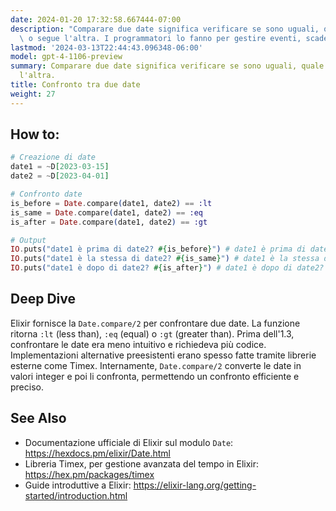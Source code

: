 ```yaml
---
date: 2024-01-20 17:32:58.667444-07:00
description: "Comparare due date significa verificare se sono uguali, quale precede\
  \ o segue l'altra. I programmatori lo fanno per gestire eventi, scadenze e\u2026"
lastmod: '2024-03-13T22:44:43.096348-06:00'
model: gpt-4-1106-preview
summary: Comparare due date significa verificare se sono uguali, quale precede o segue
  l'altra.
title: Confronto tra due date
weight: 27
---
```


## How to:
```elixir
# Creazione di date
date1 = ~D[2023-03-15]
date2 = ~D[2023-04-01]

# Confronto date
is_before = Date.compare(date1, date2) == :lt
is_same = Date.compare(date1, date2) == :eq
is_after = Date.compare(date1, date2) == :gt

# Output
IO.puts("date1 è prima di date2? #{is_before}") # date1 è prima di date2? true
IO.puts("date1 è la stessa di date2? #{is_same}") # date1 è la stessa di date2? false
IO.puts("date1 è dopo di date2? #{is_after}") # date1 è dopo di date2? false
```

## Deep Dive
Elixir fornisce la `Date.compare/2` per confrontare due date. La funzione ritorna `:lt` (less than), `:eq` (equal) o `:gt` (greater than). Prima dell'1.3, confrontare le date era meno intuitivo e richiedeva più codice. Implementazioni alternative preesistenti erano spesso fatte tramite librerie esterne come Timex. Internamente, `Date.compare/2` converte le date in valori integer e poi li confronta, permettendo un confronto efficiente e preciso.

## See Also
- Documentazione ufficiale di Elixir sul modulo `Date`: https://hexdocs.pm/elixir/Date.html
- Libreria Timex, per gestione avanzata del tempo in Elixir: https://hex.pm/packages/timex
- Guide introduttive a Elixir: https://elixir-lang.org/getting-started/introduction.html
